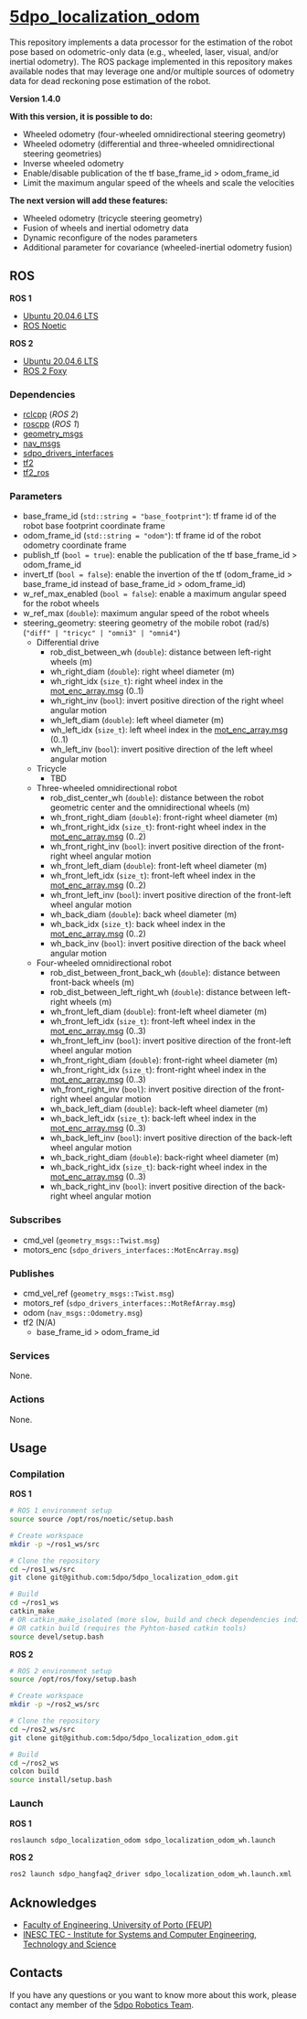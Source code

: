 # [5dpo_localization_odom](https://github.com/5dpo/5dpo_localization_odom)

This repository implements a data processor for the estimation of the robot pose
based on odometric-only data (e.g., wheeled, laser, visual, and/or inertial
odometry). The ROS package implemented in this repository makes available nodes
that may leverage one and/or multiple sources of odometry data for dead
reckoning pose estimation of the robot.

**Version 1.4.0**

**With this version, it is possible to do:**

- Wheeled odometry (four-wheeled omnidirectional steering geometry)
- Wheeled odometry (differential and three-wheeled omnidirectional steering
  geometries)
- Inverse wheeled odometry
- Enable/disable publication of the tf base_frame_id > odom_frame_id
- Limit the maximum angular speed of the wheels and scale the velocities

**The next version will add these features:**

- Wheeled odometry (tricycle steering geometry)
- Fusion of wheels and inertial odometry data
- Dynamic reconfigure of the nodes parameters
- Additional parameter for covariance (wheeled-inertial odometry fusion)

## ROS

**ROS 1**

- [Ubuntu 20.04.6 LTS](https://releases.ubuntu.com/focal/)
- [ROS Noetic](https://wiki.ros.org/noetic)

**ROS 2**

- [Ubuntu 20.04.6 LTS](https://releases.ubuntu.com/focal/)
- [ROS 2 Foxy](https://docs.ros.org/en/foxy/)

### Dependencies

- [rclcpp](https://index.ros.org/r/rclcpp/) (_ROS 2_)
- [roscpp](https://wiki.ros.org/roscpp/) (_ROS 1_)
- [geometry_msgs](https://index.ros.org/p/geometry_msgs/)
- [nav_msgs](https://index.ros.org/p/nav_msgs/)
- [sdpo_drivers_interfaces](https://github.com/5dpo/5dpo_drivers_interfaces)
- [tf2](https://index.ros.org/p/tf2/)
- [tf2_ros](https://index.ros.org/p/tf2_ros/)

### Parameters

- base_frame_id (`std::string = "base_footprint"`): tf frame id of the robot
  base footprint coordinate frame
- odom_frame_id (`std::string = "odom"`): tf frame id of the robot odometry
  coordinate frame
- publish_tf (`bool = true`): enable the publication of the tf
  base_frame_id > odom_frame_id
- invert_tf (`bool = false`): enable the invertion of the tf (odom_frame_id >
  base_frame_id instead of base_frame_id > odom_frame_id)
- w_ref_max_enabled (`bool = false`): enable a maximum angular speed for the
  robot wheels
- w_ref_max (`double`): maximum angular speed of the robot wheels
- steering_geometry: steering geometry of the mobile robot (rad/s)
  (`"diff" | "tricyc" | "omni3" | "omni4"`)
  - Differential drive
    - rob_dist_between_wh (`double`): distance between left-right wheels (m)
    - wh_right_diam (`double`): right wheel diameter (m)
    - wh_right_idx (`size_t`): right wheel index in the
      [mot_enc_array.msg](https://github.com/5dpo/5dpo_ros_interfaces/blob/main/5dpo_ros_interfaces_hw/msg/mot_enc_array.msg)
      (0..1)
    - wh_right_inv (`bool`): invert positive direction of the right
      wheel angular motion
    - wh_left_diam (`double`): left wheel diameter (m)
    - wh_left_idx (`size_t`): left wheel index in the
      [mot_enc_array.msg](https://github.com/5dpo/5dpo_ros_interfaces/blob/main/5dpo_ros_interfaces_hw/msg/mot_enc_array.msg)
      (0..1)
    - wh_left_inv (`bool`): invert positive direction of the left
      wheel angular motion
  - Tricycle
    - TBD 
  - Three-wheeled omnidirectional robot
    - rob_dist_center_wh (`double`): distance between the robot geometric center
      and the omnidirectional wheels (m)
    - wh_front_right_diam (`double`): front-right wheel diameter (m)
    - wh_front_right_idx (`size_t`): front-right wheel index in the
      [mot_enc_array.msg](https://github.com/5dpo/5dpo_ros_interfaces/blob/main/5dpo_ros_interfaces_hw/msg/mot_enc_array.msg)
      (0..2)
    - wh_front_right_inv (`bool`): invert positive direction of the front-right
      wheel angular motion
    - wh_front_left_diam (`double`): front-left wheel diameter (m)
    - wh_front_left_idx (`size_t`): front-left wheel index in the
      [mot_enc_array.msg](https://github.com/5dpo/5dpo_ros_interfaces/blob/main/5dpo_ros_interfaces_hw/msg/mot_enc_array.msg)
      (0..2)
    - wh_front_left_inv (`bool`): invert positive direction of the front-left
      wheel angular motion
    - wh_back_diam (`double`): back wheel diameter (m)
    - wh_back_idx (`size_t`): back wheel index in the
      [mot_enc_array.msg](https://github.com/5dpo/5dpo_ros_interfaces/blob/main/5dpo_ros_interfaces_hw/msg/mot_enc_array.msg)
      (0..2)
    - wh_back_inv (`bool`): invert positive direction of the back
      wheel angular motion
  - Four-wheeled omnidirectional robot
    - rob_dist_between_front_back_wh (`double`): distance between front-back
      wheels (m)
    - rob_dist_between_left_right_wh (`double`): distance between left-right
      wheels (m)
    - wh_front_left_diam (`double`): front-left wheel diameter (m)
    - wh_front_left_idx (`size_t`): front-left wheel index in the
      [mot_enc_array.msg](https://github.com/5dpo/5dpo_ros_interfaces/blob/main/5dpo_ros_interfaces_hw/msg/mot_enc_array.msg)
      (0..3)
    - wh_front_left_inv (`bool`): invert positive direction of the front-left
      wheel angular motion
    - wh_front_right_diam (`double`): front-right wheel diameter (m)
    - wh_front_right_idx (`size_t`): front-right wheel index in the
      [mot_enc_array.msg](https://github.com/5dpo/5dpo_ros_interfaces/blob/main/5dpo_ros_interfaces_hw/msg/mot_enc_array.msg)
      (0..3)
    - wh_front_right_inv (`bool`): invert positive direction of the front-right
      wheel angular motion
    - wh_back_left_diam (`double`): back-left wheel diameter (m)
    - wh_back_left_idx (`size_t`): back-left wheel index in the
      [mot_enc_array.msg](https://github.com/5dpo/5dpo_ros_interfaces/blob/main/5dpo_ros_interfaces_hw/msg/mot_enc_array.msg)
      (0..3)
    - wh_back_left_inv (`bool`): invert positive direction of the back-left
      wheel angular motion
    - wh_back_right_diam (`double`): back-right wheel diameter (m)
    - wh_back_right_idx (`size_t`): back-right wheel index in the
      [mot_enc_array.msg](https://github.com/5dpo/5dpo_ros_interfaces/blob/main/5dpo_ros_interfaces_hw/msg/mot_enc_array.msg)
      (0..3)
    - wh_back_right_inv (`bool`): invert positive direction of the back-right
      wheel angular motion

### Subscribes

- cmd_vel (`geometry_msgs::Twist.msg`)
- motors_enc (`sdpo_drivers_interfaces::MotEncArray.msg`)

### Publishes

- cmd_vel_ref (`geometry_msgs::Twist.msg`)
- motors_ref (`sdpo_drivers_interfaces::MotRefArray.msg`)
- odom (`nav_msgs::Odometry.msg`)
- tf2 (N/A)
  - base_frame_id > odom_frame_id

### Services

None.

### Actions

None.

## Usage

### Compilation

**ROS 1**

```sh
# ROS 1 environment setup
source source /opt/ros/noetic/setup.bash

# Create workspace
mkdir -p ~/ros1_ws/src

# Clone the repository
cd ~/ros1_ws/src
git clone git@github.com:5dpo/5dpo_localization_odom.git

# Build
cd ~/ros1_ws
catkin_make
# OR catkin_make_isolated (more slow, build and check dependencies individually)
# OR catkin build (requires the Pyhton-based catkin tools)
source devel/setup.bash
```

**ROS 2**

```sh
# ROS 2 environment setup
source /opt/ros/foxy/setup.bash

# Create workspace
mkdir -p ~/ros2_ws/src

# Clone the repository
cd ~/ros2_ws/src
git clone git@github.com:5dpo/5dpo_localization_odom.git

# Build
cd ~/ros2_ws
colcon build
source install/setup.bash
```

### Launch

**ROS 1**

```sh
roslaunch sdpo_localization_odom sdpo_localization_odom_wh.launch
```

**ROS 2**

```sh
ros2 launch sdpo_hangfaq2_driver sdpo_localization_odom_wh.launch.xml
```

## Acknowledges

- [Faculty of Engineering, University of Porto (FEUP)](https://sigarra.up.pt/feup/en/)
- [INESC TEC - Institute for Systems and Computer Engineering, Technology and Science](https://www.inesctec.pt/en/)

## Contacts

If you have any questions or you want to know more about this work, please
contact any member of the [5dpo Robotics Team](https://5dpo.github.io/).
